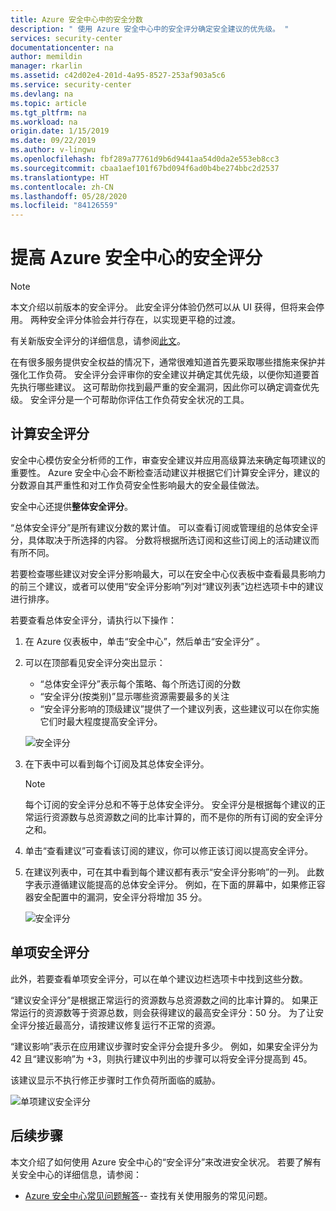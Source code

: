 ```yaml
---
title: Azure 安全中心中的安全分数
description: " 使用 Azure 安全中心中的安全评分确定安全建议的优先级。 "
services: security-center
documentationcenter: na
author: memildin
manager: rkarlin
ms.assetid: c42d02e4-201d-4a95-8527-253af903a5c6
ms.service: security-center
ms.devlang: na
ms.topic: article
ms.tgt_pltfrm: na
ms.workload: na
origin.date: 1/15/2019
ms.date: 09/22/2019
ms.author: v-lingwu
ms.openlocfilehash: fbf289a77761d9b6d9441aa54d0da2e553eb8cc3
ms.sourcegitcommit: cbaa1aef101f67bd094f6ad0b4be274bbc2d2537
ms.translationtype: HT
ms.contentlocale: zh-CN
ms.lasthandoff: 05/28/2020
ms.locfileid: "84126559"
---
```

# <a name="improve-your-secure-score-in-azure-security-center"></a>提高 Azure 安全中心的安全评分

> [!NOTE]
> 本文介绍以前版本的安全评分。 此安全评分体验仍然可以从 UI 获得，但将来会停用。 两种安全评分体验会并行存在，以实现更平稳的过渡。
>
> 有关新版安全评分的详细信息，请参阅[此文](secure-score-security-controls.md)。
>

在有很多服务提供安全权益的情况下，通常很难知道首先要采取哪些措施来保护并强化工作负荷。 安全评分会评审你的安全建议并确定其优先级，以便你知道要首先执行哪些建议。 这可帮助你找到最严重的安全漏洞，因此你可以确定调查优先级。 安全评分是一个可帮助你评估工作负荷安全状况的工具。

## <a name="secure-score-calculation"></a>计算安全评分

安全中心模仿安全分析师的工作，审查安全建议并应用高级算法来确定每项建议的重要性。
Azure 安全中心会不断检查活动建议并根据它们计算安全评分，建议的分数源自其严重性和对工作负荷安全性影响最大的安全最佳做法。

安全中心还提供**整体安全评分**。 

“总体安全评分”是所有建议分数的累计值。 可以查看订阅或管理组的总体安全评分，具体取决于所选择的内容。 分数将根据所选订阅和这些订阅上的活动建议而有所不同。

若要检查哪些建议对安全评分影响最大，可以在安全中心仪表板中查看最具影响力的前三个建议，或者可以使用“安全评分影响”列对“建议列表”边栏选项卡中的建议进行排序。

若要查看总体安全评分，请执行以下操作：

1. 在 Azure 仪表板中，单击“安全中心”，然后单击“安全评分” 。

2. 可以在顶部看见安全评分突出显示：
   - “总体安全评分”表示每个策略、每个所选订阅的分数
   - “安全评分(按类别)”显示哪些资源需要最多的关注
   - “安全评分影响的顶级建议”提供了一个建议列表，这些建议可以在你实施它们时最大程度提高安全评分。
 
   ![安全评分](./media/security-center-secure-score/secure-score-dashboard.png)

3. 在下表中可以看到每个订阅及其总体安全评分。

   > [!NOTE]
   > 每个订阅的安全评分总和不等于总体安全评分。 安全评分是根据每个建议的正常运行资源数与总资源数之间的比率计算的，而不是你的所有订阅的安全评分之和。 
   >
4. 单击“查看建议”可查看该订阅的建议，你可以修正该订阅以提高安全评分。
4. 在建议列表中，可在其中看到每个建议都有表示“安全评分影响”的一列。 此数字表示遵循建议能提高的总体安全评分。 例如，在下面的屏幕中，如果修正容器安全配置中的漏洞，安全评分将增加 35 分。

   ![安全评分](./media/security-center-secure-score/security-center-secure-score1.png)



## <a name="individual-secure-score"></a>单项安全评分

此外，若要查看单项安全评分，可以在单个建议边栏选项卡中找到这些分数。  

“建议安全评分”是根据正常运行的资源数与总资源数之间的比率计算的。 如果正常运行的资源数等于资源总数，则会获得建议的最高安全评分：50 分。 为了让安全评分接近最高分，请按建议修复运行不正常的资源。

“建议影响”表示在应用建议步骤时安全评分会提升多少。 例如，如果安全评分为 42 且“建议影响”为 +3，则执行建议中列出的步骤可以将安全评分提高到 45。

该建议显示不执行修正步骤时工作负荷所面临的威胁。

![单项建议安全评分](./media/security-center-secure-score/indiv-recommendation-secure-score.png)


## <a name="next-steps"></a>后续步骤
本文介绍了如何使用 Azure 安全中心的“安全评分”来改进安全状况。 若要了解有关安全中心的详细信息，请参阅：

* [Azure 安全中心常见问题解答](security-center-faq.md)-- 查找有关使用服务的常见问题。

